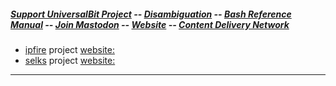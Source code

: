 ##### [Support UniversalBit Project](https://github.com/universalbit-dev/universalbit-dev/tree/main/support) -- [Disambiguation](https://en.wikipedia.org/wiki/Wikipedia:Disambiguation) -- [Bash Reference Manual](https://www.gnu.org/software/bash/manual/html_node/index.html) -- [Join Mastodon](https://mastodon.social/invite/wTHp2hSD) -- [Website](https://www.universalbit.it/) -- [Content Delivery Network](https://universalbitcdn.it/)

* [ipfire](https://github.com/universalbit-dev/universalbit-dev/tree/main/ipfire)  project [website:](https://www.ipfire.org/)
* [selks](https://github.com/StamusNetworks/SELKS/blob/master/README.rst) project [website:](https://www.stamus-networks.com/selks)

---
